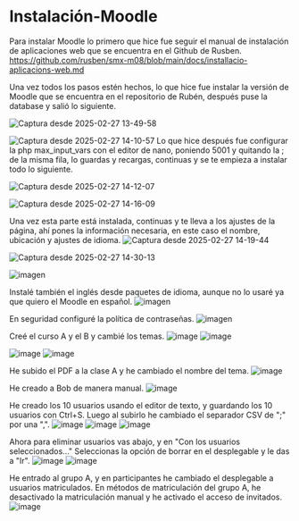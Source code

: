 # Instalación-Moodle

Para instalar Moodle lo primero que hice fue seguir el manual de instalación de aplicaciones web que se encuentra en el Github de Rusben. https://github.com/rusben/smx-m08/blob/main/docs/installacio-aplicacions-web.md 

Una vez todos los pasos estén hechos, lo que hice fue instalar la versión de Moodle que se encuentra en el repositorio de Rubén, después puse la database y salió lo siguiente.

![Captura desde 2025-02-27 13-49-58](https://github.com/user-attachments/assets/4fe4f315-a556-47bd-9bb8-8b4f6b42ff73)

![Captura desde 2025-02-27 14-10-57](https://github.com/user-attachments/assets/1d509d3e-ad4d-40e3-b543-f1f7e68227e5)
Lo que hice después fue configurar la php max_input_vars con el editor de nano, poniendo 5001 y quitando la ; de la misma fila, lo guardas y recargas, continuas y se te empieza a instalar todo lo siguiente.

![Captura desde 2025-02-27 14-12-07](https://github.com/user-attachments/assets/f149b28d-6d59-40fc-ae3d-91713a9f2a9a)

![Captura desde 2025-02-27 14-16-09](https://github.com/user-attachments/assets/6497fd7d-6dcd-4434-ae3f-c878939d3399)

Una vez esta parte está instalada, continuas y te lleva a los ajustes de la página, ahí pones la información necesaria, en este caso el nombre, ubicación y ajustes de idioma.
![Captura desde 2025-02-27 14-19-44](https://github.com/user-attachments/assets/32284a08-712e-48d4-b2e7-bcd0c92ac029)

![Captura desde 2025-02-27 14-30-13](https://github.com/user-attachments/assets/507ea130-e9cd-4bdd-81cc-037efc512087)

![imagen](https://github.com/user-attachments/assets/488f4bce-3283-450c-b156-1ad442e64cf6)

Instalé también el inglés desde paquetes de idioma, aunque no lo usaré ya que quiero el Moodle en español.
![imagen](https://github.com/user-attachments/assets/fe925e40-e18b-499f-853e-c134d15d0245)

En seguridad configuré la política de contraseñas.
![imagen](https://github.com/user-attachments/assets/0198d05e-b2a8-469e-aa7a-833e0d9ef7c0)

Creé el curso A y el B y cambié los temas.
![image](https://github.com/user-attachments/assets/3acddd2c-627b-4bd4-83c1-f5dd7a28b611)
![image](https://github.com/user-attachments/assets/f555e490-0cf4-4750-bade-a68c9e4dcd92)


![image](https://github.com/user-attachments/assets/3e404bc7-a2b2-4759-9a05-447c1d97bad2)
![image](https://github.com/user-attachments/assets/2d4ce9a1-428b-419e-bc3b-37354b764cb9)

He subido el PDF a la clase A y he cambiado el nombre del tema.
![image](https://github.com/user-attachments/assets/c5b8dcaf-ffb3-4d53-88b4-cd423a63a4cb)

He creado a Bob de manera manual.
![image](https://github.com/user-attachments/assets/025132ec-be02-4209-acb4-e1d56214f3bb)

He creado los 10 usuarios usando el editor de texto, y guardando los 10 usuarios con Ctrl+S. Luego al subirlo he cambiado el separador CSV de ";" por una ",".
![image](https://github.com/user-attachments/assets/d51c1b7d-7396-4758-80e5-879b146e948a)
![image](https://github.com/user-attachments/assets/2e5613f9-f55a-4bff-8d84-8c4ec3202c94)
![image](https://github.com/user-attachments/assets/971e66f4-1bb5-4fd7-bbe0-e8a5dff08f3e)

Ahora para eliminar usuarios vas abajo, y en "Con los usuarios seleccionados..." Seleccionas la opción de borrar en el desplegable y le das a "Ir".
![image](https://github.com/user-attachments/assets/cab87b5c-1c34-4278-b92f-8056f0681611)
![image](https://github.com/user-attachments/assets/e54c2bdd-05e9-4c4f-bd4d-4927827af361)

He entrado al grupo A, y en participantes he cambiado el desplegable a usuarios matriculados. En métodos de matriculación del grupo A, he desactivado la matriculación manual y he activado el acceso de invitados.
![image](https://github.com/user-attachments/assets/0597cbf7-8b41-4344-9d5c-3d4916ac8ba5)























































































































